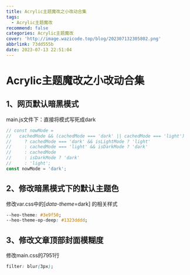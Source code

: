 ```yaml
---
title: Acrylic主题魔改之小改动合集
tags:
  - Acrylic主题魔改
recommend: false
categories: Acrylic主题魔改
cover: 'http://image.wazicode.top/blog/202307132305802.png'
abbrlink: 73dd555b
date: 2023-07-13 22:51:04
---
```


# Acrylic主题魔改之小改动合集

## 1、网页默认暗黑模式

main.js文件下：直接将模式写死成dark

```js
// const nowMode =
//   cachedMode && (cachedMode === 'dark' || cachedMode === 'light')
//     ? cachedMode === 'dark' && isLightMode ? 'light'
//     : cachedMode === 'light' && isDarkMode ? 'dark'
//     : cachedMode
//     : isDarkMode ? 'dark'
//     : 'light';
const nowMode = 'dark';
```

## 2、修改暗黑模式下的默认主题色

修改var.css中的[*data-theme*=dark] 的相关样式

```css
--heo-theme: #3e9f50;
--heo-theme-op-deep: #1323dddd;
```

## 3、修改文章顶部封面模糊度

修改main.css的7951行

```css
filter: blur(3px);
```

